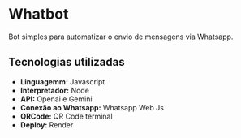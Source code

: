 # Whatbot

Bot simples para automatizar o envio de mensagens via Whatsapp.

## Tecnologias utilizadas

- **Linguagemm:** Javascript
- **Interpretador:** Node
- **API:** Openai e Gemini
- **Conexão ao Whatsapp:** Whatsapp Web Js
- **QRCode:** QR Code terminal
- **Deploy:** Render
